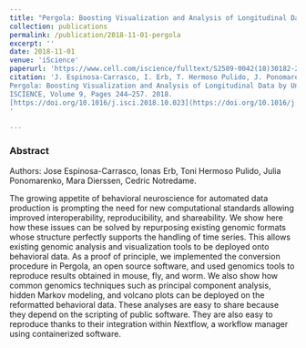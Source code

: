 ```yaml
---
title: "Pergola: Boosting Visualization and Analysis of Longitudinal Data by Unlocking Genomic Analysis Tools"
collection: publications
permalink: /publication/2018-11-01-pergola
excerpt: ''
date: 2018-11-01
venue: 'iScience'
paperurl: 'https://www.cell.com/iscience/fulltext/S2589-0042(18)30182-2'
citation: 'J. Espinosa-Carrasco, I. Erb, T. Hermoso Pulido, J. Ponomarenko, M. Dierssen, C. Notredame, 
Pergola: Boosting Visualization and Analysis of Longitudinal Data by Unlocking Genomic Analysis Tools, 
ISCIENCE, Volume 9, Pages 244–257. 2018. 
[https://doi.org/10.1016/j.isci.2018.10.023](https://doi.org/10.1016/j.isci.2018.10.023).
'

---
```

### Abstract

Authors: Jose Espinosa-Carrasco, Ionas Erb, Toni Hermoso Pulido, Julia Ponomarenko, Mara Dierssen, Cedric Notredame.

The growing appetite of behavioral neuroscience for automated data production is prompting the need for new 
computational standards allowing improved interoperability, reproducibility, and shareability. We show here how these 
issues can be solved by repurposing existing genomic formats whose structure perfectly supports the handling of time 
series. This allows existing genomic analysis and visualization tools to be deployed onto behavioral data. As a proof 
of principle, we implemented the conversion procedure in Pergola, an open source software, and used genomics tools to 
reproduce results obtained in mouse, fly, and worm. We also show how common genomics techniques such as principal 
component analysis, hidden Markov modeling, and volcano plots can be deployed on the reformatted behavioral data. These 
analyses are easy to share because they depend on the scripting of public software. They are also easy to reproduce 
thanks to their integration within Nextflow, a workflow manager using containerized software.

